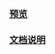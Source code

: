 ### [预览](http://htmlpreview.github.io/?https://github.com/Lynn0108/demoForBlog/blob/master/demo0802/index.html)

### [文档说明](https://github.com/Lynn0108/blog/issues/12)

